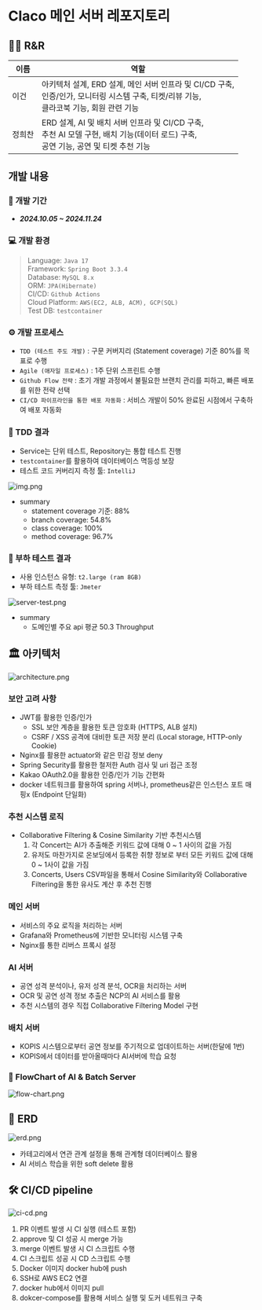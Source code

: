 # Claco 메인 서버 레포지토리

## 🧑‍💻 R&R
| 이름  | 역할                                                                                               |
|-----|--------------------------------------------------------------------------------------------------|
| 이건  | 아키텍처 설계, ERD 설계, 메인 서버 인프라 및 CI/CD 구축, <br> 인증/인가, 모니터링 시스템 구축, 티켓/리뷰 기능,<br> 클라코북 기능, 회원 관련 기능  |
| 정희찬 | ERD 설계, AI 및 배치 서버 인프라 및 CI/CD 구축, <br> 추천 AI 모델 구현, 배치 기능(데이터 로드) 구축, <br> 공연 기능, 공연 및 티켓 추천 기능 |

## 개발 내용

### 📆 개발 기간
- ***2024.10.05 ~ 2024.11.24***

### 💻 개발 환경
> Language: ```Java 17``` <br>
> Framework: ```Spring Boot 3.3.4``` <br>
> Database: ```MySQL 8.x``` <br>
> ORM: ```JPA(Hibernate)``` <br>
> CI/CD: ```Github Actions``` <br>
> Cloud Platform: ```AWS(EC2, ALB, ACM), GCP(SQL)``` <br>
> Test DB: ```testcontainer```

### ⚙️ 개발 프로세스
- ```TDD (테스트 주도 개발)``` : 구문 커버지리 (Statement coverage) 기준 80%를 목표로 수행 
- ```Agile (애자일 프로세스)``` : 1주 단위 스프린트 수행
- ```Github Flow 전략``` : 초기 개발 과정에서 불필요한 브랜치 관리를 피하고, 빠른 배포를 위한 전략 선택
- ```CI/CD 파이프라인을 통한 배포 자동화``` : 서비스 개발이 50% 완료된 시점에서 구축하여 배포 자동화

### 💫 TDD 결과
- Service는 단위 테스트, Repository는 통합 테스트 진행
- ```testcontainer```를 활용하여 데이터베이스 멱등성 보장
- 테스트 코드 커버리지 측정 툴: ```IntelliJ``` <br>

![img.png](readme/test-coverage.png)
- summary
  - statement coverage 기준: 88%
  - branch coverage: 54.8%
  - class coverage: 100%
  - method coverage: 96.7%

### 💫 부하 테스트 결과
- 사용 인스턴스 유형: ```t2.large (ram 8GB)```
- 부하 테스트 측정 툴: ```Jmeter```

![server-test.png](readme/server-test.png)
- summary
  - 도메인별 주요 api 평균 50.3 Throughput

## 🏛️ 아키텍처
![architecture.png](readme/architecture.png)

### 보안 고려 사항
- JWT를 활용한 인증/인가
  - SSL 보안 계층을 활용한 토큰 암호화 (HTTPS, ALB 설치)
  - CSRF / XSS 공격에 대비한 토큰 저장 분리 (Local storage, HTTP-only Cookie)
- Nginx를 활용한 actuator와 같은 민감 정보 deny
- Spring Security를 활용한 철저한 Auth 검사 및 uri 접근 조정
- Kakao OAuth2.0을 활용한 인증/인가 기능 간편화
- docker 네트워크를 활용하여 spring 서버나, prometheus같은 인스턴스 포트 매핑x (Endpoint 단일화)

### 추천 시스템 로직

- Collaborative Filtering & Cosine Similarity 기반 추천시스템
  1. 각 Concert는 AI가 추출해준 키워드 값에 대해 0 ~ 1 사이의 값을 가짐
  2. 유저도 마찬가지로 온보딩에서 등록한 취향 정보로 부터 모든 키워드 값에 대해 0 ~ 1사이 값을 가짐
  3. Concerts, Users CSV파일을 통해서 Cosine Similarity와 Collaborative Filtering을 통한 유사도 계산 후 추천 진행

### 메인 서버
- 서비스의 주요 로직을 처리하는 서버
- Grafana와 Prometheus에 기반한 모니터링 시스템 구축
- Nginx를 통한 리버스 프록시 설정

### AI 서버

- 공연 성격 분석이나, 유저 성격 분석, OCR을 처리하는 서버
- OCR 및 공연 성격 정보 추출은 NCP의 AI 서비스를 활용
- 추천 시스템의 경우 직접 Collaborative Filtering Model 구현

### 배치 서버

- KOPIS 시스템으로부터 공연 정보를 주기적으로 업데이트하는 서버(한달에 1번)
- KOPIS에서 데이터를 받아올때마다 AI서버에 학습 요청

### 🔄 FlowChart of AI & Batch Server
![flow-chart.png](readme/ai-flow.png)

## 📁 ERD
![erd.png](readme/erd.png)

- 카테고리에서 연관 관계 설정을 통해 관계형 데이터베이스 활용
- AI 서비스 학습을 위한 soft delete 활용

## 🛠️ CI/CD pipeline
![ci-cd.png](readme/cicd.png)
1. PR 이벤트 발생 시 CI 실행 (테스트 포함)
2. approve 및 CI 성공 시 merge 가능 
3. merge 이벤트 발생 시 CI 스크립트 수행 
4. CI 스크립트 성공 시 CD 스크립트 수행
5. Docker 이미지 docker hub에 push 
6. SSH로 AWS EC2 연결
7. docker hub에서 이미지 pull
8. dokcer-compose를 활용해 서비스 실행 및 도커 네트워크 구축

